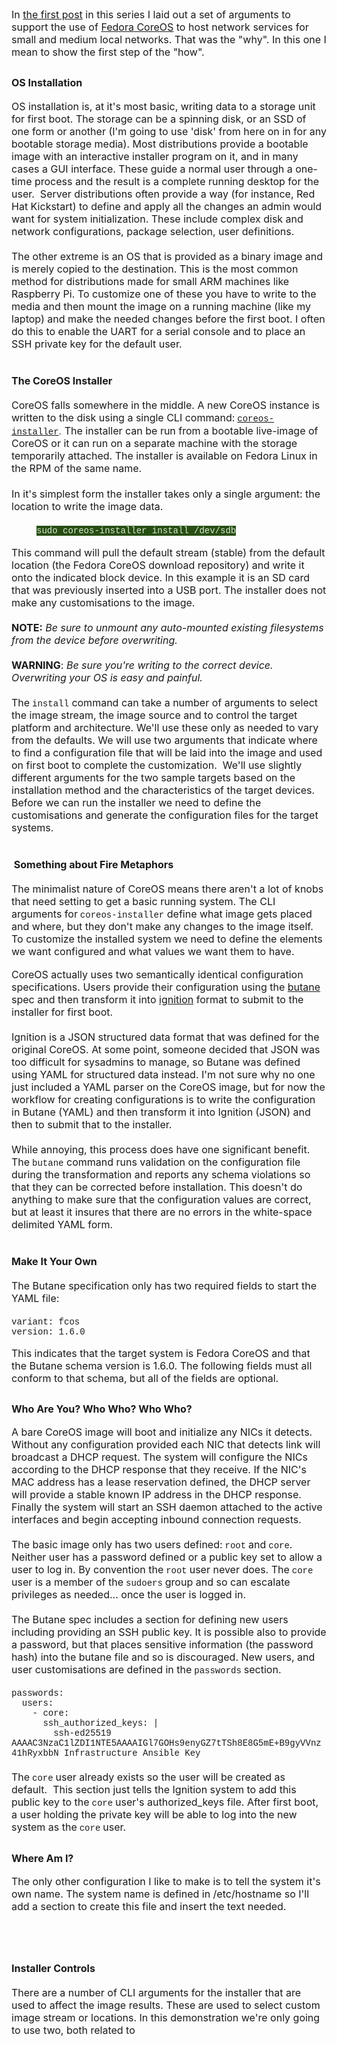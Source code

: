 <!DOCTYPE html>
<html>
<head>
  <meta name="generator" content=
  "HTML Tidy for HTML5 for Linux version 5.8.0">
  <title></title>
</head>
<body>
  <div style="text-align: left;">
    <span style="font-size: medium;">In <a href=
    "https://electron-swamp.blogspot.com/2025/01/the-case-for-coreos-network.html"
    target="_blank">the first post</a>&nbsp;in this series I laid
    out a set of arguments to support the use of <a href=
    "https://fedoraproject.org/coreos" target="_blank">Fedora
    CoreOS</a>&nbsp;to host network services for small and medium
    local networks. That was the "why". In this one I mean to show
    the first step of the "how".</span>
  </div>
  <h2 style="text-align: left;"><span style="font-size: medium;">OS
  Installation</span></h2>
  <div style="text-align: left;">
    <span style="font-size: medium;">OS installation is, at it's
    most basic, writing data to a storage unit for first boot. The
    storage can be a spinning disk, or an SSD of one form or
    another (I'm going to use 'disk' from here on in for any
    bootable storage media). Most distributions provide a bootable
    image with an interactive installer program on it, and in many
    cases a GUI interface. These guide a normal user through a
    one-time process and the result is a complete running desktop
    for the user.&nbsp; Server distributions often provide a way
    (for instance, Red Hat Kickstart) to define and apply all the
    changes an admin would want for system initialization. These
    include complex disk and network configurations, package
    selection, user definitions.</span>
  </div>
  <div style="text-align: left;">
    <span style="font-size: medium;"><br></span>
  </div>
  <div style="text-align: left;">
    <span style="font-size: medium;">The other extreme is an OS
    that is provided as a binary image and is merely copied to the
    destination. This is the most common method for distributions
    made for small ARM machines like Raspberry Pi. To customize one
    of these you have to write to the media and then mount the
    image on a running machine (like my laptop) and make the needed
    changes before the first boot. I often do this to enable the
    UART for a serial console and to place an SSH private key for
    the default user.</span>
  </div>
  <h1 style="text-align: left;"><span style=
  "font-size: medium;">The CoreOS Installer</span></h1>
  <div style="text-align: left;">
    <span style="font-family: inherit;"><span style=
    "font-size: medium;">CoreOS falls somewhere in the middle. A
    new CoreOS instance is written to the disk</span><span style=
    "font-family: inherit; font-size: medium;">&nbsp;</span></span><span><span style="font-family: inherit; font-size: medium;">using
    a single CLI command:</span></span> <span style=
    "font-family: courier;"><a href=
    "https://github.com/coreos/coreos-installer" target=
    "_blank">coreos-installer</a></span><span style=
    "font-family: inherit;">.</span><span style=
    "font-family: inherit; font-size: large;">&nbsp;</span><span style="font-family: inherit; font-size: medium;">The
    installer can be run from a bootable live-image of CoreOS or it
    can run on a separate machine with the storage temporarily
    attached.&nbsp;</span><span style=
    "font-family: inherit; font-size: medium;"><span>The installer
    is available on Fedora Linux in the RPM of the same
    name.</span><span>&nbsp;</span></span>
  </div>
  <div style="text-align: left;">
    <span style=
    "font-family: inherit; font-size: large;"><br></span>
  </div>
  <div style="text-align: left;">
    <span style="font-family: inherit;"><span style=
    "font-size: medium;">In it's simplest form the installer takes
    only a single argument: the location to write the image
    data.</span></span>
  </div>
  <div style="text-align: left;">
    <span style=
    "font-family: inherit; font-size: large;"><br></span>
  </div>
  <blockquote style=
  "border: none; margin: 0px 0px 0px 40px; padding: 0px;">
    <div style="text-align: left;">
      <span style=
      "background-color: #274e13; color: #d9ead3; font-family: courier;">
      sudo coreos-installer install /dev/sdb</span>
    </div>
  </blockquote>
  <div style="text-align: left;">
    &nbsp;
  </div>
  <div style="text-align: left;">
    <span style="font-size: medium;">This command will pull the
    default stream (stable) from the default location (the Fedora
    CoreOS download repository) and write it onto the indicated
    block device. In this example it is an SD card that was
    previously inserted into a USB port. The installer does not
    make any customisations to the image.&nbsp;</span>
  </div>
  <div style="text-align: left;">
    <span style="font-size: medium;"><br></span>
  </div>
  <div style="text-align: left;">
    <span style="font-size: medium;"><b>NOTE:</b> <i>Be sure to
    unmount any auto-mounted existing filesystems from the device
    before overwriting.</i></span>
  </div>
  <div style="text-align: left;">
    <span style="font-size: medium;"><br></span>
  </div>
  <div style="text-align: left;">
    <span style="font-size: medium;"><b>WARNING</b>: <i>Be sure
    you're writing to the correct device. Overwriting your OS is
    easy and painful.</i></span>
  </div>
  <div style="text-align: left;">
    <span style="font-size: medium;"><i><br></i></span>
  </div>
  <div style="text-align: left;">
    <span style="font-size: medium;">The</span> <span style=
    "font-family: courier;">install</span><span style=
    "font-family: inherit; font-size: medium;">&nbsp;command can
    take a number of arguments to select the image stream, the
    image source and to control the target platform and
    architecture. We'll use these only as needed to vary from the
    defaults. We will use two arguments that indicate where to find
    a configuration file that will be laid into the image and used
    on first boot to complete the customization.&nbsp; We'll use
    slightly different arguments for the two sample targets based
    on the installation method and the characteristics of the
    target devices. Before we can run the installer we need to
    define the customisations and generate the configuration files
    for the target systems.</span>
  </div>
  <h1 style="text-align: left;"><span style=
  "font-family: inherit; font-size: medium;">&nbsp;Something about
  Fire Metaphors</span></h1>
  <div>
    <span style="font-family: inherit; font-size: medium;">The
    minimalist nature of CoreOS means there aren't a lot of knobs
    that need setting to get a basic running system. The CLI
    arguments for</span> <span style=
    "font-family: courier;">coreos-installer</span><span style=
    "font-family: inherit; font-size: medium;">&nbsp;define what
    image gets placed and where, but they don't make any changes to
    the image itself. To customize the installed system we need to
    define the elements we want configured and what values we want
    them to have.</span>
  </div>
  <div>
    <br>
  </div>
  <div>
    <span style="font-size: medium;">CoreOS actually uses two
    semantically identical configuration specifications. Users
    provide their configuration using the <a href=
    "https://coreos.github.io/butane/" target="_blank">butane</a>
    spec and then transform it into&nbsp;<a href=
    "https://coreos.github.io/ignition/">ignition</a>&nbsp;format
    to submit to the installer for first boot.&nbsp;</span>
  </div>
  <div>
    <span style="font-size: medium;"><br></span>
  </div>
  <div>
    <span style="font-size: medium;">Ignition is a JSON structured
    data format that was defined for the original CoreOS. At some
    point, someone decided that JSON was too difficult for
    sysadmins to manage, so Butane was defined using YAML for
    structured data instead. I'm not sure why no one just included
    a YAML parser on the CoreOS image, but for now the workflow for
    creating configurations is to write the configuration in Butane
    (YAML) and then transform it into Ignition (JSON) and then to
    submit that to the installer.&nbsp;</span>
  </div>
  <div>
    <span style="font-size: medium;"><br></span>
  </div>
  <div>
    <span style="font-size: medium;">While annoying, this process
    does have one significant benefit. The</span> <span style=
    "font-family: courier;">butane</span><span style=
    "font-family: inherit; font-size: medium;">&nbsp;command runs
    validation on the configuration file during the transformation
    and reports any schema violations so that they can be corrected
    before installation. This doesn't do anything to make sure that
    the configuration values are correct, but at least it insures
    that there are no errors in the white-space delimited YAML
    form.</span>
  </div>
  <h1 style="text-align: left;"><span style=
  "font-family: inherit; font-size: medium;">Make It Your
  Own</span></h1>
  <div>
    <span style="font-size: medium;">The Butane specification only
    has two required fields to start the YAML file:</span>
  </div>
  <div>
    <span style="font-size: medium;"><br></span>
  </div><span style="font-family: courier;">variant:
  fcos<br></span><span style="font-family: courier;">version:
  1.6.0</span>
  <div>
    <span style="font-family: courier;"><br></span>
  </div>
  <div>
    <span style="font-family: inherit; font-size: medium;">This
    indicates that the target system is Fedora CoreOS and that the
    Butane schema version is 1.6.0. The following fields must all
    conform to that schema, but all of the fields are
    optional.</span>
    <div>
      <h2 style="text-align: left;"><span style=
      "font-family: inherit; font-size: medium;">Who Are You? Who
      Who? Who Who?</span></h2>
      <div>
        <span style="font-family: inherit; font-size: medium;">A
        bare CoreOS image will boot and initialize any NICs it
        detects. Without any configuration provided each NIC that
        detects link will broadcast a DHCP request. The system will
        configure the NICs according to the DHCP response that they
        receive. If the NIC's MAC address has a lease reservation
        defined, the DHCP server will provide a stable known IP
        address in the DHCP response. Finally the system will start
        an SSH daemon attached to the active interfaces and begin
        accepting inbound connection requests.</span>
      </div>
      <div>
        <span style=
        "font-family: inherit; font-size: medium;"><br></span>
      </div>
      <div>
        <span style="font-family: inherit; font-size: medium;">The
        basic image only has two users defined:</span> <span style=
        "font-family: courier;">root</span> <span style=
        "font-family: inherit; font-size: medium;">and</span>
        <span style="font-family: courier;">core</span><span style=
        "font-family: inherit; font-size: medium;">. Neither user
        has a password defined or a public key set to allow a user
        to log in. By convention the</span> <span style=
        "font-family: courier;">root</span> <span style=
        "font-family: inherit; font-size: medium;">user never does.
        The</span> <span style="font-family: courier;">core</span>
        <span style="font-family: inherit; font-size: medium;">user
        is a member of the</span> <span style=
        "font-family: courier;">sudoers</span> <span style=
        "font-family: inherit; font-size: medium;">group and so can
        escalate privileges as needed... once the user is logged
        in.</span>
      </div>
      <div>
        <span style=
        "font-family: inherit; font-size: medium;"><br></span>
      </div>
      <div>
        <span style="font-family: inherit; font-size: medium;">The
        Butane spec includes a section for defining new users
        including providing an SSH public key. It is possible also
        to provide a password, but that places sensitive
        information (the password hash) into the butane file and so
        is discouraged. New users, and user customisations are
        defined in the</span> <span style=
        "font-family: courier;">passwords</span> <span style=
        "font-family: inherit; font-size: medium;">section.</span>
      </div>
      <div>
        <span style=
        "font-family: inherit; font-size: medium;"><br></span>
      </div>
      <div>
        <span style="font-family: courier;">passwords:</span>
      </div>
      <div>
        <span style="font-family: courier;">&nbsp; users:<br>
        &nbsp; &nbsp; - core:<br>
        &nbsp; &nbsp; &nbsp; ssh_authorized_keys: |<br>
        &nbsp; &nbsp; &nbsp; &nbsp;&nbsp;ssh-ed25519
        AAAAC3NzaC1lZDI1NTE5AAAAIGl7GOHs9enyGZ7tTSh8E8G5mE+B9gyVVnz41hRyxbbN
        Infrastructure Ansible Key</span>
      </div>
      <div>
        <span style=
        "font-family: inherit; font-size: medium;"><br></span>
      </div>
      <div>
        <span style="font-size: medium;">The</span> <span style=
        "font-family: courier;">core</span> <span style=
        "font-size: medium;">user already exists so the user will
        be created as default.&nbsp; This section just tells the
        Ignition system to add this public key to the</span>
        <span style="font-family: courier;">core</span>
        <span style="font-size: medium;">user's authorized_keys
        file. After first boot, a user holding the private key will
        be able to log into the new system as the</span>
        <span style="font-family: courier;">core</span>
        <span style="font-size: medium;">user.</span>
      </div>
      <h2 style="text-align: left;"><span style=
      "font-size: medium;">Where Am I?</span></h2>
      <div>
        <span style="font-size: medium;">The only other
        configuration I like to make is to tell the system it's own
        name. The system name is defined in /etc/hostname so I'll
        add a section to create this file and insert the text
        needed.</span>
      </div>
      <div>
        <span style="font-size: medium;"><br></span>
      </div>
      <div>
        <span style="font-size: medium;"><br></span>
      </div>
      <h1 style="text-align: left;"><span style=
      "font-size: medium;">Installer Controls</span></h1>
      <div>
        <span style="font-size: medium;">There are a number of CLI
        arguments for the installer that are used to affect the
        image results. These are used to select custom image stream
        or locations. In this demonstration we're only going to use
        two, both related to&nbsp;</span>
      </div>
      <div style="text-align: left;">
        <span style="font-size: medium;"><br></span>
      </div>
    </div>
  </div>
</body>
</html>
